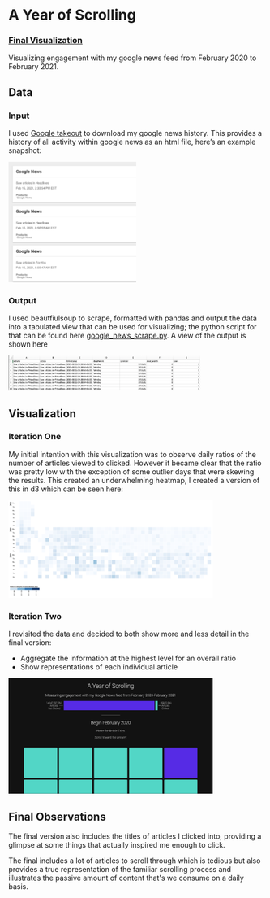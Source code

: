 
# A Year of Scrolling
### [Final Visualization](https://justinkraus.github.io/news/)

Visualizing engagement with my google news feed from February 2020 to February 2021.

## Data
### Input
I used [Google takeout](https://takeout.google.com/) to download my google news history. This provides a history of all activity within google news as an html file, here’s an example snapshot:

<img src="googleNewsTakeout.png" height="50%" width="50%">

### Output
I used beautfiulsoup to scrape, formatted with pandas and output the data into a tabulated view that can be used for visualizing; the python script for that can be found here [google_news_scrape.py](https://github.com/justinkraus/news/blob/master/google_news_scrape.py). A view of the output is shown here

<img src="googleNewsTable.png" height="50%" width="75%">

## Visualization
### Iteration One

My initial intention with this visualization was to observe daily ratios of the number of articles viewed to clicked. However it became clear that the ratio was pretty low with the exception of some outlier days that were skewing the results. This created an underwhelming heatmap, I created a version of this in d3 which can be seen here:

<img src="heatmapDraft.png" height="50%" width="80%">

### Iteration Two

I revisited the data and decided to both show more and less detail in the final version:

-   Aggregate the information at the highest level for an overall ratio
-   Show representations of each individual article

<img src="finalNewsViz.png" height="50%" width="80%">


## Final Observations

The final version also includes the titles of articles I clicked into, providing a glimpse at some things that actually inspired me enough to click.

The final includes a lot of articles to scroll through which is tedious but also provides a true representation of the familiar scrolling process and illustrates the passive amount of content that's we consume on a daily basis.